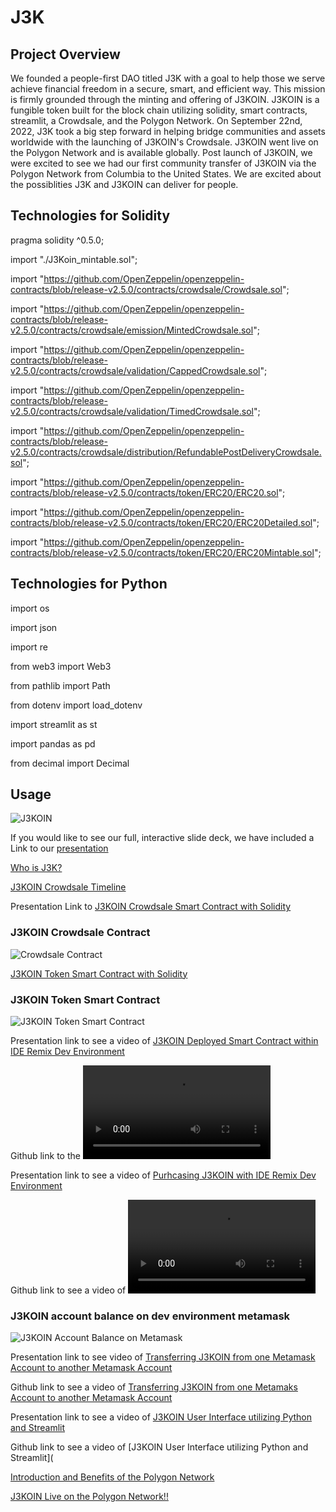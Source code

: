 # J3K

## Project Overview

We founded a people-first DAO titled J3K with a goal to help those we serve achieve financial freedom in a secure, smart, and efficient way. This mission is firmly grounded through the minting and offering of J3KOIN.  J3KOIN is a fungible token built for the block chain utilizing solidity, smart contracts, streamlit, a Crowdsale, and the Polygon Network.  On September 22nd, 2022, J3K took a big step forward in helping bridge communities and assets worldwide with the launching of J3KOIN's Crowdsale.  J3KOIN went live on the Polygon Network and is available globally.  Post launch of J3KOIN, we were excited to see we had our first community transfer of J3KOIN via the Polygon Network from Columbia to the United States.  We are excited about the possiblities J3K and J3KOIN can deliver for people.    


## Technologies for Solidity

pragma solidity ^0.5.0;

import "./J3Koin_mintable.sol";

import "https://github.com/OpenZeppelin/openzeppelin-contracts/blob/release-v2.5.0/contracts/crowdsale/Crowdsale.sol";

import "https://github.com/OpenZeppelin/openzeppelin-contracts/blob/release-v2.5.0/contracts/crowdsale/emission/MintedCrowdsale.sol";

import "https://github.com/OpenZeppelin/openzeppelin-contracts/blob/release-v2.5.0/contracts/crowdsale/validation/CappedCrowdsale.sol";

import "https://github.com/OpenZeppelin/openzeppelin-contracts/blob/release-v2.5.0/contracts/crowdsale/validation/TimedCrowdsale.sol";

import "https://github.com/OpenZeppelin/openzeppelin-contracts/blob/release-v2.5.0/contracts/crowdsale/distribution/RefundablePostDeliveryCrowdsale.sol";

import "https://github.com/OpenZeppelin/openzeppelin-contracts/blob/release-v2.5.0/contracts/token/ERC20/ERC20.sol";

import "https://github.com/OpenZeppelin/openzeppelin-contracts/blob/release-v2.5.0/contracts/token/ERC20/ERC20Detailed.sol";

import "https://github.com/OpenZeppelin/openzeppelin-contracts/blob/release-v2.5.0/contracts/token/ERC20/ERC20Mintable.sol";

## Technologies for Python

import os

import json

import re

from web3 import Web3

from pathlib import Path

from dotenv import load_dotenv

import streamlit as st

import pandas as pd

from decimal import Decimal

## Usage

![J3KOIN](https://github.com/kcrachapudi/J3K/blob/main/J3Koin-Logo-small.png)

If you would like to see our full, interactive slide deck, we have included a Link to our [presentation][1]

[1]:https://www.canva.com/design/DAFMqis6x3s/h14EbDxPtMhpMsBDZAeYTw/view?utm_content=DAFMqis6x3s&utm_campaign=designshare&utm_medium=link2&utm_source=sharebutton

[Who is J3K?](https://www.canva.com/design/DAFMqis6x3s/h14EbDxPtMhpMsBDZAeYTw/view?utm_content=DAFMqis6x3s&utm_campaign=designshare&utm_medium=link2&utm_source=sharebutton#3)

[J3KOIN Crowdsale Timeline](https://www.canva.com/design/DAFMqis6x3s/h14EbDxPtMhpMsBDZAeYTw/view?utm_content=DAFMqis6x3s&utm_campaign=designshare&utm_medium=link2&utm_source=sharebutton#6)

Presentation Link to [J3KOIN Crowdsale Smart Contract with Solidity](https://www.canva.com/design/DAFMqis6x3s/h14EbDxPtMhpMsBDZAeYTw/view?utm_content=DAFMqis6x3s&utm_campaign=designshare&utm_medium=link2&utm_source=sharebutton#7)

### J3KOIN Crowdsale Contract
![Crowdsale Contract](https://github.com/kcrachapudi/J3K/blob/main/Media/J3Koin_supportingMedia/crowdsaleContract.png)

[J3KOIN Token Smart Contract with Solidity](https://www.canva.com/design/DAFMqis6x3s/h14EbDxPtMhpMsBDZAeYTw/view?utm_content=DAFMqis6x3s&utm_campaign=designshare&utm_medium=link2&utm_source=sharebutton#8)

### J3KOIN Token Smart Contract
![J3KOIN Token Smart Contract](https://github.com/kcrachapudi/J3K/blob/main/Media/J3Koin_supportingMedia/tokenContract.png)

Presentation link to see a video of [J3KOIN Deployed Smart Contract within IDE Remix Dev Environment](https://www.canva.com/design/DAFMqis6x3s/h14EbDxPtMhpMsBDZAeYTw/view?utm_content=DAFMqis6x3s&utm_campaign=designshare&utm_medium=link2&utm_source=sharebutton#9)

Github link to the ![J3KOIN Deployeed Smart Contract within IDE Remix Dev Environment](https://github.com/kcrachapudi/J3K/blob/main/Media/J3Koin_supportingMedia/deploy.mov)

Presentation link to see a video of [Purhcasing J3KOIN with IDE Remix Dev Environment](https://www.canva.com/design/DAFMqis6x3s/h14EbDxPtMhpMsBDZAeYTw/view?utm_content=DAFMqis6x3s&utm_campaign=designshare&utm_medium=link2&utm_source=sharebutton#10)

Github link to see a video of ![Purchasing J3KOIN with IDE Remix Dev Environment](https://github.com/kcrachapudi/J3K/blob/main/Media/J3Koin_supportingMedia/purchase.mov)

### J3KOIN account balance on dev environment metamask
![J3KOIN Account Balance on Metamask](https://github.com/kcrachapudi/J3K/blob/main/Media/J3Koin_supportingMedia/account7Balance.png)

Presentation link to see video of [Transferring J3KOIN from one Metamask Account to another Metamask Account](https://www.canva.com/design/DAFMqis6x3s/h14EbDxPtMhpMsBDZAeYTw/view?utm_content=DAFMqis6x3s&utm_campaign=designshare&utm_medium=link2&utm_source=sharebutton#11)

Github link to see a video of [Transferring J3KOIN from one Metamaks Account to another Metamask Account](https://github.com/kcrachapudi/J3K/blob/main/Media/J3Koin_supportingMedia/transfer.mov)

Presentation link to see a video of [J3KOIN User Interface utilizing Python and Streamlit](https://www.canva.com/design/DAFMqis6x3s/h14EbDxPtMhpMsBDZAeYTw/view?utm_content=DAFMqis6x3s&utm_campaign=designshare&utm_medium=link2&utm_source=sharebutton#12)

Github link to see a video of [J3KOIN User Interface utilizing Python and Streamlit](

[Introduction and Benefits of the Polygon Network](https://www.canva.com/design/DAFMqis6x3s/h14EbDxPtMhpMsBDZAeYTw/view?utm_content=DAFMqis6x3s&utm_campaign=designshare&utm_medium=link2&utm_source=sharebutton#13)

[J3KOIN Live on the Polygon Network!!](https://www.canva.com/design/DAFMqis6x3s/h14EbDxPtMhpMsBDZAeYTw/view?utm_content=DAFMqis6x3s&utm_campaign=designshare&utm_medium=link2&utm_source=sharebutton#14)


